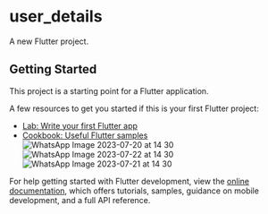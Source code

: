 # user_details

A new Flutter project.

## Getting Started

This project is a starting point for a Flutter application.

A few resources to get you started if this is your first Flutter project:

- [Lab: Write your first Flutter app](https://docs.flutter.dev/get-started/codelab)
- [Cookbook: Useful Flutter samples](https://docs.flutter.dev/cookbook)
![WhatsApp Image 2023-07-20 at 14 30](https://github.com/celikoglu23/Filter_Users/assets/75904751/539f0cad-b99d-4610-93a9-b8b5de670cd8)
![WhatsApp Image 2023-07-22 at 14 30](https://github.com/celikoglu23/Filter_Users/assets/75904751/6cf460c3-b9ef-4353-afc3-b9a0fc3c1163)
![WhatsApp Image 2023-07-21 at 14 30](https://github.com/celikoglu23/Filter_Users/assets/75904751/ede119dc-8885-4db1-b8b1-a8a1067be863)

For help getting started with Flutter development, view the
[online documentation](https://docs.flutter.dev/), which offers tutorials,
samples, guidance on mobile development, and a full API reference.
